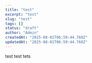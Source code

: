 ```yaml
---
title: "test"
excerpt: "test"
slug: "test"
tags: []
status: "draft"
author: "Admin"
createdAt: "2025-08-01T06:59:44.760Z"
updatedAt: "2025-08-01T06:59:44.760Z"
---
```


test test tets 